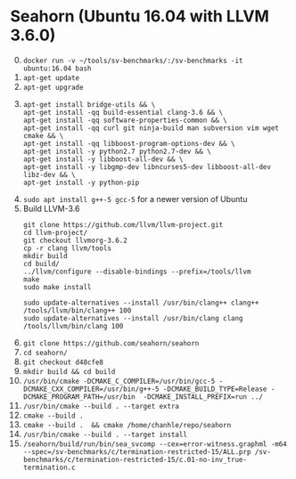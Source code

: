 # Seahorn (Ubuntu 16.04 with LLVM 3.6.0)

0. `docker run -v ~/tools/sv-benchmarks/:/sv-benchmarks -it ubuntu:16.04 bash`
1. `apt-get update`
2. `apt-get upgrade`
3. 
    ```
    apt-get install bridge-utils && \
    apt-get install -qq build-essential clang-3.6 && \
    apt-get install -qq software-properties-common && \
    apt-get install -qq curl git ninja-build man subversion vim wget cmake && \
    apt-get install -qq libboost-program-options-dev && \
    apt-get install -y python2.7 python2.7-dev && \
    apt-get install -y libboost-all-dev && \
    apt-get install -y libgmp-dev libncurses5-dev libboost-all-dev libz-dev && \
    apt-get install -y python-pip
    ```
3. `sudo apt install g++-5 gcc-5` for a newer version of Ubuntu
3. Build LLVM-3.6
    ```
    git clone https://github.com/llvm/llvm-project.git
    cd llvm-project/
    git checkout llvmorg-3.6.2
    cp -r clang llvm/tools
    mkdir build
    cd build/
    ../llvm/configure --disable-bindings --prefix=/tools/llvm
    make
    sudo make install
    
    sudo update-alternatives --install /usr/bin/clang++ clang++ /tools/llvm/bin/clang++ 100
    sudo update-alternatives --install /usr/bin/clang clang /tools/llvm/bin/clang 100
    ```
4. `git clone https://github.com/seahorn/seahorn`
5. `cd seahorn/`
6. `git checkout d48cfe8`
7. `mkdir build && cd build`
8. `/usr/bin/cmake -DCMAKE_C_COMPILER=/usr/bin/gcc-5 -DCMAKE_CXX_COMPILER=/usr/bin/g++-5 -DCMAKE_BUILD_TYPE=Release -DCMAKE_PROGRAM_PATH=/usr/bin  -DCMAKE_INSTALL_PREFIX=run ../`
9. `/usr/bin/cmake --build . --target extra`
10. `cmake --build .`
10. `cmake --build .  && cmake /home/chanhle/repo/seahorn`
11. `/usr/bin/cmake --build . --target install`
12. `/seahorn/build/run/bin/sea_svcomp --cex=error-witness.graphml -m64 --spec=/sv-benchmarks/c/termination-restricted-15/ALL.prp /sv-benchmarks/c/termination-restricted-15/c.01-no-inv_true-termination.c`


